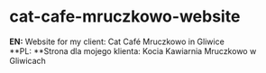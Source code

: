 # cat-cafe-mruczkowo-website
**EN:** Website for my client: Cat Café Mruczkowo in Gliwice
<br>
**PL: **Strona dla mojego klienta: Kocia Kawiarnia Mruczkowo w Gliwicach

